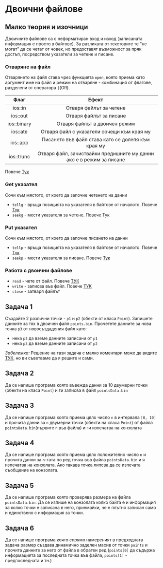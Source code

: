 # Двоични файлове

## Малко теория и изочници
Двоичните файлове са с неформатиран вход и изход (записаната информация е просто в байтове). За разликата от текстовите те "не могат" да се четат от човек, но предоставят възможност за пряк достъп, посредством указатели за четене и писане.

### Отваряне на файл
Отварянето на файл става чрез функцията `open`, която приема като аргумент име на файл и режим на отваряне - комбинация от флагове, разделени от оператора `|`(OR).

| Флаг        | Ефект          |
| :---------: | :-------------: |
| ios::in     | Отваря файлът за четене      |
| ios::out    | Отваря файлът за писане       |
| ios::binary | Отваря файлът в двоичен режим |
| ios::ate    | Отваря файл с указатели сочещи към края му     |
| ios::app    | Писането във файл става като се долепя към края му     |
| ios::trunc  | Отваря файл, зачиствайки предишните му данни ако е в режим за писане     |

 Повече [Тук](http://www.cplusplus.com/doc/tutorial/files/)

### Get указател
Сочи към мястото, от което да започне четенето на данни
* `tellg` - връща позицията на указателя в байтове от началото. Повече [Тук](http://www.cplusplus.com/reference/istream/istream/tellg/)
* `seekg` - мести указателя за четене. Повече [Тук](http://www.cplusplus.com/reference/istream/istream/seekg/)

### Put указател
Сочи към мястото, от което да започне писането на данни
* `tellp` - връща позицията на указателя в байтове от началото. Повече [Тук](http://www.cplusplus.com/reference/ostream/ostream/tellp/)
* `seekp` - мести указателя за писане. Повече [Тук](http://www.cplusplus.com/reference/ostream/ostream/seekp/)

### Работа с двоични файлове
* `read` - чете от файл. Повече [ТУК](http://www.cplusplus.com/reference/istream/istream/read/)
* `write` - записва във файл. Повече [ТУК](http://www.cplusplus.com/reference/ostream/ostream/write/)
* `close` - затваря файлът
 
## Задача 1

Създайте 2 различни точки - `p1` и `p2` (обекти от класа `Point`). Запишете данните за тях в двоичен файл `points.bin`. Прочетете данните за нова точка `p3` от новосъздадения файл като:
* нека `p3` да вземе данните записани от `p1`
* нека `p3` да вземе данните записани от `p2`

_Забележка:_ Решение на тази задача с малко коментари може да видите [ТУК](./main.cpp), но ви съветваме да я решите и сами.

## Задача 2

Да се напише програма която въвежда данни за 10 двумерни точки (обекти на класа `Point`) и ги записва в файл `pointsData.bin`

## Задача 3

Да се напише програма която приема цяло число `n` в интервала `[0, 10]` и прочита данни за `n` двумерни точки (обекти на класа `Point`) от файла `pointsData.bin`(първите `n` във файла) и ги изпечатва на конзолата

## Задача 4

Да се напише програма която приема цяло положително число `n` и прочита данни за `n`-тата по ред точка във файла `pointsData.bin` и я изпечатва на конзолата. Ако такава точка липсва да се изпечата съобщение на конзолата.

## Задача 5

Да се напише програма която проверява размера на файла `pointsData.bin`. Да се изпише на конзолата колко байта е и информация за колко точки е записана в него, приемайки, че е плътно записан само и единствено с информация за точки.

## Задача 6

Да се напише програма която спрямо намереният в предходната задача размер създава динамично заделен масив от точки `points` и прочита данните за него от файла в обратен ред (`points[0]` да съдържа информацията за последната точка във файла, `points[1]` - предпоследната и тн.)
